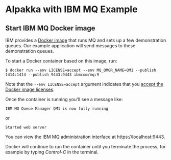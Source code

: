# Alpakka with IBM MQ Example

## Start IBM MQ Docker image

IBM provides a [Docker image](https://hub.docker.com/r/ibmcom/mq/) that runs MQ and sets up a few demonstration queues.
Our example application will send messages to these demonstration queues.

To start a Docker container based on this image, run:

```
$ docker run --env LICENSE=accept --env MQ_QMGR_NAME=QM1 --publish 1414:1414 --publish 9443:9443 ibmcom/mq:9
```

Note that the `--env LICENSE=accept` argument indicates that you [accept the Docker image licenses](https://github.com/ibm-messaging/mq-docker#usage).
 
Once the container is running you'll see a message like:
```
IBM MQ Queue Manager QM1 is now fully running
```
or

```
Started web server
```

You can view the IBM MQ administration interface at https://localhost:9443.

Docker will continue to run the container until you terminate the process, for example by typing _Control-C_ in the terminal.
